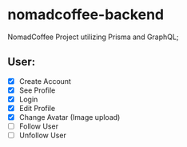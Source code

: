 # nomadcoffee-backend

NomadCoffee Project utilizing Prisma and GraphQL;

## User:
- [x] Create Account
- [x] See Profile 
- [x] Login
- [x] Edit Profile 
- [x] Change Avatar (Image upload)
- [ ] Follow User
- [ ] Unfollow User